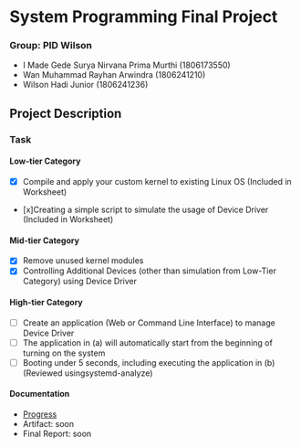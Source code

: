 # System Programming Final Project
### Group: PID Wilson
- I Made Gede Surya Nirvana Prima Murthi (1806173550)
- Wan Muhammad Rayhan Arwindra (1806241210)
- Wilson Hadi Junior (1806241236)

## Project Description

### Task
#### Low-tier Category
- [x] Compile and apply your custom kernel to existing Linux OS (Included in Worksheet)
- [x]Creating a simple script to simulate the usage of Device Driver (Included in Worksheet)

#### Mid-tier Category
- [x] Remove unused kernel modules
- [x] Controlling Additional Devices (other than simulation from Low-Tier Category) using Device Driver

#### High-tier Category​
- [ ] Create an application (Web or Command Line Interface) to manage Device Driver
- [ ] The application in (a) will automatically start from the beginning of turning on the system
- [ ] Booting under 5 seconds, including executing the application in (b) (Reviewed using ​systemd-analyze​)

#### Documentation
- [Progress](https://docs.google.com/spreadsheets/d/1cp-NusY-GEChxett3vuphKv9iJlGm1zdw3UTWr5BVzE/edit?usp=sharing)
- Artifact: soon
- Final Report: soon
